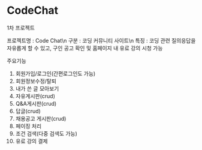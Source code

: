 # CodeChat
1차 프로젝트

프로젝트명 : Code Chat\n
구분 : 코딩 커뮤니티 사이트\n
특징 : 코딩 관련 질의응답을 자유롭게 할 수 있고, 구인 공고 확인 및 홈페이지 내 유료 강의 시청 가능

주요기능
1. 회원가입/로그인(간편로그인도 가능)
2. 회원정보수정/탈퇴
3. 내가 쓴 글 모아보기
4. 자유게시판(crud)
5. Q&A게시판(crud)
6. 답글(crud)
7. 채용공고 게시판(crud)
8. 페이징 처리
9. 조건 검색(다중 검색도 가능)
10. 유료 강의 결제
